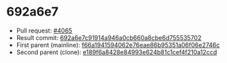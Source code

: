 # 692a6e7
- Pull request: [#4065](https://github.com/MarlinFirmware/Marlin/pull/4065)
- Result commit: [692a6e7c91914a946a0cb660a8cbe6d755535702](https://github.com/MarlinFirmware/Marlin/commit/692a6e7c91914a946a0cb660a8cbe6d755535702)
- First parent (mainline): [f66a1941594062e76eae86b95351a06f06e2746c](https://github.com/MarlinFirmware/Marlin/commit/f66a1941594062e76eae86b95351a06f06e2746c)
- Second parent (clone): [e189f6a8428e84993e624b81c1cef4f210a12ccd](https://github.com/MarlinFirmware/Marlin/commit/e189f6a8428e84993e624b81c1cef4f210a12ccd)
